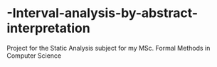 # -Interval-analysis-by-abstract-interpretation
Project for the Static Analysis subject for my MSc. Formal Methods in Computer Science
